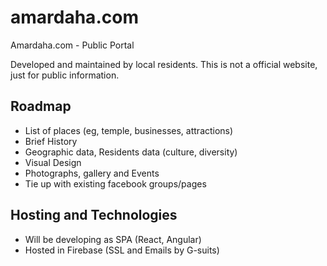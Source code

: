# amardaha.com
Amardaha.com - Public Portal

Developed and maintained by local residents. This is not a official website, just for public information.

## Roadmap
 - List of places (eg, temple, businesses, attractions)
 - Brief History
 - Geographic data, Residents data (culture, diversity)
 - Visual Design
 - Photographs, gallery and Events
 - Tie up with existing facebook groups/pages


## Hosting and Technologies
 - Will be developing as SPA (React, Angular)
 - Hosted in Firebase (SSL and Emails by G-suits)


